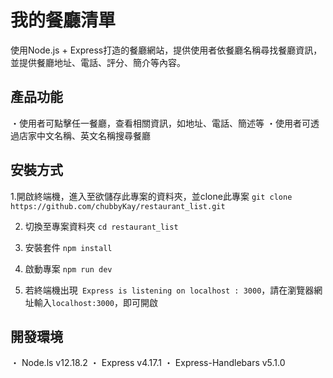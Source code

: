 # 我的餐廳清單 
使用Node.js + Express打造的餐廳網站，提供使用者依餐廳名稱尋找餐廳資訊，並提供餐廳地址、電話、評分、簡介等內容。

## 產品功能 
・使用者可點擊任一餐廳，查看相關資訊，如地址、電話、簡述等
・使用者可透過店家中文名稱、英文名稱搜尋餐廳

## 安裝方式 
1.開啟終端機，進入至欲儲存此專案的資料夾，並clone此專案
`git clone https://github.com/chubbyKay/restaurant_list.git`

2. 切換至專案資料夾
`cd restaurant_list `

3. 安裝套件
`npm install`

4. 啟動專案
`npm run dev`

5. 若終端機出現` Express is listening on localhost : 3000`，請在瀏覽器網址輸入` localhost:3000 `，即可開啟

## 開發環境
・ Node.ls v12.18.2
・ Express v4.17.1
・ Express-Handlebars v5.1.0
